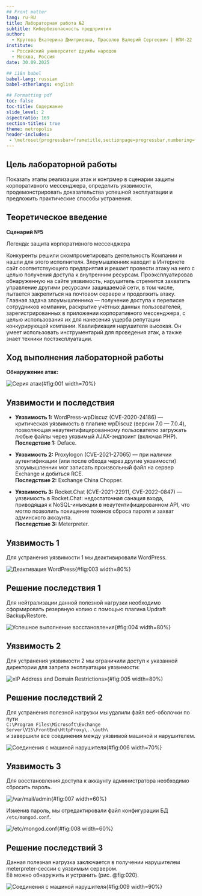 ```yaml
---
## Front matter
lang: ru-RU
title: Лабораторная работа №2
subtitle: Кибербезопасность предприятия
author:
  - Крутова Екатерина Дмитриевна, Прасолов Валерий Сергеевич | НПИ-22
institute:
  - Российский университет дружбы народов
  - Москва, Россия
date: 30.09.2025

## i18n babel
babel-lang: russian
babel-otherlangs: english

## Formatting pdf
toc: false
toc-title: Содержание
slide_level: 2
aspectratio: 169
section-titles: true
theme: metropolis
header-includes:
 - \metroset{progressbar=frametitle,sectionpage=progressbar,numbering=fraction}
---
```


## Цель лабораторной работы

Показать этапы реализации атак и контрмер в сценарии защиты корпоративного мессенджера, определить уязвимости, продемонстрировать доказательства успешной эксплуатации и предложить практические способы устранения.

## Теоретическое введение

**Сценарий №5**

Легенда: защита корпоративного мессенджера

Конкуренты решили скомпрометировать деятельность Компании и нашли для этого исполнителя. Злоумышленник находит в Интернете сайт соответствующего предприятия и решает провести атаку на него с целью получения доступа к внутренним ресурсам. Проэксплуатировав обнаруженную на сайте уязвимость, нарушитель стремится захватить управление другими ресурсами защищаемой сети, в том числе, пытается закрепиться на почтовом сервере и продолжить атаку. Главная задача злоумышленника — получение доступа к переписке сотрудников компании, раскрытие учётных данных пользователей, зарегистрированных в приложении корпоративного мессенджера, с целью использования их для нанесения ущерба репутации конкурирующей компании. Квалификация нарушителя высокая. Он умеет использовать инструментарий для проведения атак, а также знает техники постэксплуатации.

## Ход выполнения лабораторной работы

**Обнаружение атак:**

![Серия атак](image/image1.png){#fig:001 width=70%}

## Уязвимости и последствия

- **Уязвимость 1:** WordPress-wpDiscuz (CVE-2020-24186) — критическая уязвимость в плагине wpDiscuz (версии 7.0 — 7.0.4), позволяющая неаутентифицированному пользователю загружать любые файлы через уязвимый AJAX-эндпоинт (включая PHP).  
  **Последствие 1:** Deface.

- **Уязвимость 2:** Proxylogon (CVE-2021-27065) — при наличии аутентификации (или после обхода через другие уязвимости) злоумышленник мог записать произвольный файл на сервер Exchange и добиться RCE.  
  **Последствие 2:** Exchange China Chopper.

- **Уязвимость 3:** Rocket.Chat (CVE-2021-22911, CVE-2022-0847) — уязвимость в Rocket.Chat: недостаточная санация входа, приводящая к NoSQL-инъекции в неаутентифицированном API, что могло позволить похищение токенов сброса пароля и захват админского аккаунта.  
  **Последствие 3:** Meterpreter.

## Уязвимость 1

Для устранения уязвимости 1 мы деактивировали WordPress.

![Деактивация WordPress](image/Screenshot_27.png){#fig:003 width=80%}

## Решение последствия 1

Для нейтрализации данной полезной нагрузки необходимо сформировать резервную копию с помощью плагина Updraft Backup/Restore.

![Успешное выполнение восстановления](image/Screenshot_28.png){#fig:004 width=80%}

## Уязвимость 2

Для устранения уязвимости 2 мы ограничили доступ к указанной директории для запрета эксплуатации уязвимости:

![«IP Address and Domain Restrictions»](image/Screenshot_8.png){#fig:005 width=80%}

## Решение последствий 2

Для устранения полезной нагрузки мы удалили файл веб-оболочки по пути  
`C:\Program Files\Microsoft\Exchange Server\V15\FrontEnd\HttpProxy\..\auth\`  
и завершили все соединения между уязвимой машиной и нарушителем.

![Соединения с машиной нарушителя](image/Screenshot_3.png){#fig:006 width=70%}

## Уязвимость 3

Для восстановления доступа к аккаунту администратора необходимо сбросить пароль.

![/var/mail/admin](image/Screenshot_11.png){#fig:007 width=60%}

Изменив пароль, мы отредактировали файл конфигурации БД `/etc/mongod.conf`.

![/etc/mongod.conf](image/Screenshot_19.png){#fig:008 width=60%}

## Решение последствий 3

Данная полезная нагрузка заключается в получении нарушителем meterpreter-сессии с уязвимым сервером.  
Её можно обнаружить и устранить (рис. @fig:020).

![Соединения с машиной нарушителя](image/Screenshot_3.png){#fig:009 width=90%}
